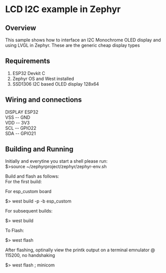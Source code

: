 
# LCD I2C example in Zephyr


## Overview


This sample shows how to interface an I2C Monochrome OLED display and using LVGL in Zephyr. These are the generic cheap display types

## Requirements


1. ESP32 Devkit C
2. Zephyr OS and West installed
3. SSD1306 I2C based OLED display 128x64

## Wiring and connections

DISPLAY    ESP32  
VSS  --  GND  
VDD  --  3V3  
SCL  --  GPIO22  
SDA  --  GPIO21   



## Building and Running
Initially and everytine you start a shell please run:
<br>
$>source ~/zephyrproject/zephyr/zephyr-env.sh

Build and flash as follows:
<br>
For the first build: 

For esp_custom board 

$> west build -p -b esp_custom


For subsequent builds:

$> west build


To Flash:

$> west flash


After flashing, optinally view the printk output on a terminal emnulator @ 115200, no handshaking

$> west flash ; minicom

